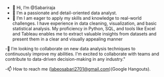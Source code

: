 - 👋 Hi, I’m @Sabariraja
- 👀 I’m a passionate and detail-oriented data analyst.
- 🌱 I’m  I am eager to apply my skills and knowledge to real-world challenges.
I have experience in data cleaning, visualization, and basic statistical analysis.
My proficiency in Python, SQL, and tools like Excel and Tableau enables me to extract valuable insights from datasets and present them in a clear and visually appealing manner

-💞️ I’m looking to collaborate on new data analysis techniques to continuously improve my abilities. I'm excited to collaborate with teams and contribute to data-driven decision-making in any industry."

-📫 How to reach me (labeosabari2701@gmail.com)(Google Hangouts).
